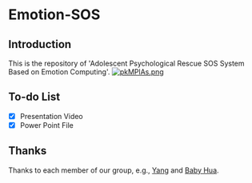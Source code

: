# Emotion-SOS
## Introduction
This is the repository of 'Adolescent Psychological Rescue SOS System Based on Emotion Computing'. 
[![pkMPlAs.png](https://s21.ax1x.com/2024/05/21/pkMPlAs.png)](https://imgse.com/i/pkMPlAs)

## To-do List
- [x] Presentation Video
- [x] Power Point File

## Thanks
Thanks to each member of our group, e.g., [Yang](https://github.com/Uestc-Young) and [Baby Hua](https://github.com/Aboutime233).

